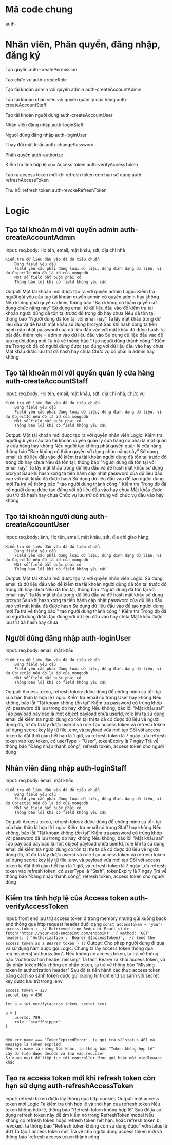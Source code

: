 # Mã code chung
auth-
# Nhân viên, Phân quyền, đăng nhập, đăng ký

Tạo quyền auth-createPermission

Tạo chức vụ auth-createRole

Tạo tài khoản admin với quyền admin auth-createAccountAdmin

Tạo tài khoản nhân viên với quyền quản lý cửa hàng auth-createAccountStaff

Tạo tài khoản người dùng auth-createAccountUser

Nhân viên đăng nhập auth-loginStaff

Người dùng đăng nhập auth-loginUser

Thay đổi mật khẩu auth-changePassword

Phân quyền auth-authorize

Kiểm tra tính hợp lệ của Access token auth-verifyAccessToken

Tạo ra access token mới khi refresh token còn hạn sử dụng auth-refreshAccessToken

Thu hồi refresh token auth-revokeRefreshToken

# Logic

## Tạo tài khoản mới với quyền admin auth-createAccountAdmin
Input:
    req.body: Họ tên, email, mật khẩu, sđt, địa chỉ nhà

    Kiểm tra dữ liệu đầu vào đã đủ tiêu chuẩn
        Đúng field yêu cầu
        Field yêu cầu phải đúng loại dữ liệu, đúng định dạng dữ liệu, ví dụ ObjectId nếu đó là id của mongodb
        Một số field bắt buộc phải có
        Thông báo lỗi khi có field không yêu cầu
Output: 
    Một tài khoản mới được tạo ra với quyền admin
Logic:
    Kiểm tra người gửi yêu cầu tạo tài khoản quyền admin có quyền admin hay không
    Nếu không phải quyền admin, thông báo "Bạn không có thẩm quyền sử dụng chức năng này"
    Sử dụng email từ dữ liệu đầu vào để kiểm tra tài khoản người dùng đã tồn tại trước đó trong db hay chưa
    Nếu đã tồn tại, thông báo "Người dùng đã tồn tại với email này"
    Ta lấy mật khẩu trong dữ liệu đầu và để hash mật khẩu sử dụng brcrypt
    Sau khi hash xong ta tiến hành cập nhật password của dữ liệu đầu vào với mật khẩu đã được hash
    Ta bắt đầu thêm role = admin vào dữ liệu đầu vào
    Sử dụng dữ liệu đầu vào để tạo người dùng mới
    Ta trả về thông báo " tạo người dùng thành công "
Kiểm tra
    Trong db đã có người dùng được tạo đúng với dữ liệu đầu vào hay chưa
    Mật khẩu được lưu trữ đã hash hay chưa
    Chức vụ có phải là admin hay không

## Tạo tài khoản mới với quyền quản lý cửa hàng auth-createAccountStaff
Input:
    req.body: Họ tên, email, mật khẩu, sđt, địa chỉ nhà, chức vụ

    Kiểm tra dữ liệu đầu vào đã đủ tiêu chuẩn
        Đúng field yêu cầu
        Field yêu cầu phải đúng loại dữ liệu, đúng định dạng dữ liệu, ví dụ ObjectId nếu đó là id của mongodb
        Một số field bắt buộc phải có
        Thông báo lỗi khi có field không yêu cầu
Output: 
    Một tài khoản mới được tạo ra với quyền nhân viên
Logic:
    Kiểm tra người gửi yêu cầu tạo tài khoản quyền quản lý cửa hàng có phải là một quản lý cửa hàng hay không
    Nếu người tạo không phải quyền quản lý cửa hàng, thông báo "Bạn không có thẩm quyền sử dụng chức năng này"
    Sử dụng email từ dữ liệu đầu vào để kiểm tra tài khoản người dùng đã tồn tại trước đó trong db hay chưa
    Nếu đã tồn tại, thông báo "Người dùng đã tồn tại với email này"
    Ta lấy mật khẩu trong dữ liệu đầu và để hash mật khẩu sử dụng brcrypt
    Sau khi hash xong ta tiến hành cập nhật password của dữ liệu đầu vào với mật khẩu đã được hash
    Sử dụng dữ liệu đầu vào để tạo người dùng mới
    Ta trả về thông báo " tạo người dùng thành công "
Kiểm tra
    Trong db đã có người dùng được tạo đúng với dữ liệu đầu vào hay chưa
    Mật khẩu được lưu trữ đã hash hay chưa
    Chức vụ lưu trữ có trùng với chức vụ đầu vào hay không

## Tạo tài khoản người dùng auth-createAccountUser

Input:
    req.body: ảnh, Họ tên, email, mật khẩu, sđt, địa chỉ giao hàng, 

    Kiểm tra dữ liệu đầu vào đã đủ tiêu chuẩn
        Đúng field yêu cầu
        Field yêu cầu phải đúng loại dữ liệu, đúng định dạng dữ liệu, ví dụ ObjectId nếu đó là id của mongodb
        Một số field bắt buộc phải có
        Thông báo lỗi khi có field không yêu cầu
Output: 
    Một tài khoản mới được tạo ra với quyền nhân viên
Logic:
    Sử dụng email từ dữ liệu đầu vào để kiểm tra tài khoản người dùng đã tồn tại trước đó trong db hay chưa
    Nếu đã tồn tại, thông báo "Người dùng đã tồn tại với email này"
    Ta lấy mật khẩu trong dữ liệu đầu và để hash mật khẩu sử dụng brcrypt
    Sau khi hash xong ta tiến hành cập nhật password của dữ liệu đầu vào với mật khẩu đã được hash
    Sử dụng dữ liệu đầu vào để tạo người dùng mới
    Ta trả về thông báo " tạo người dùng thành công "
Kiểm tra
    Trong db đã có người dùng được tạo đúng với dữ liệu đầu vào hay chưa
    Mật khẩu được lưu trữ đã hash hay chưa

## Người dùng đăng nhập auth-loginUser
Input:
    req.body: email, mật khẩu

    Kiểm tra dữ liệu đầu vào đã đủ tiêu chuẩn
        Đúng field yêu cầu
        Field yêu cầu phải đúng loại dữ liệu, đúng định dạng dữ liệu, ví dụ ObjectId nếu đó là id của mongodb
        Một số field bắt buộc phải có
        Thông báo lỗi khi có field không yêu cầu
Output: 
    Access token, refresh token: được dùng để chứng minh sự tồn tại của bản thân là hợp lệ
Logic:
    Kiểm tra email có trong User hay không
    Nếu không, báo lỗi "Tài khoản không tồn tại"
    Kiểm tra password có trùng khớp với password đã lưu trong db hay không
    Nếu không, báo lỗi "Mật khẩu sai"
    Tạo payload
        payload là một object
        payload chứa userId, role
        khi ta sử dụng email để kiểm tra người dùng có tồn tại thì ta đã có được dữ liệu về người dùng đó, từ đó ta lấy được userId và role
    Tạo access token và refresh token sử dụng secret key lấy từ file .env, và payload vừa mới tạo
        Đối với access token ta đặt thời gian hết hạn là 1 giờ, và refresh token là 7 ngày
    Lưu refresh token vào key token, có userType = "User", tokenExpiry là 7 ngày
    Trả về thông báo "Đăng nhập thành công", refresh token, access token cho người dùng

## Nhân viên đăng nhập auth-loginStaff
Input:
    req.body: email, mật khẩu

    Kiểm tra dữ liệu đầu vào đã đủ tiêu chuẩn
        Đúng field yêu cầu
        Field yêu cầu phải đúng loại dữ liệu, đúng định dạng dữ liệu, ví dụ ObjectId nếu đó là id của mongodb
        Một số field bắt buộc phải có
        Thông báo lỗi khi có field không yêu cầu
Output: 
    Access token, refresh token: được dùng để chứng minh sự tồn tại của bản thân là hợp lệ
Logic:
    Kiểm tra email có trong Staff hay không
    Nếu không, báo lỗi "Tài khoản không tồn tại"
    Kiểm tra password có trùng khớp với password đã lưu trong db hay không
    Nếu không, báo lỗi "Mật khẩu sai"
    Tạo payload
        payload là một object
        payload chứa userId, role
        khi ta sử dụng email để kiểm tra người dùng có tồn tại thì ta đã có được dữ liệu về người dùng đó, từ đó ta lấy được userId và role
    Tạo access token và refresh token sử dụng secret key lấy từ file .env, và payload vừa mới tạo
        Đối với access token ta đặt thời gian hết hạn là 1 giờ, và refresh token là 7 ngày
    Lưu refresh token vào refresh token, có userType là "Staff", tokenExpiry là 7 ngày
    Trả về thông báo "Đăng nhập thành công", refresh token, access token cho người dùng

## Kiểm tra tính hợp lệ của Access token auth-verifyAccessToken

Input:
    front end lưu trữ access token ở trong memory nhưng gửi xuống back end thông qua http request header dưới dạng 
    ```
    const accessToken = 'your-access-token';  // Retrieved from Redux or React state
    fetch('https://your-api-endpoint.com/endpoint', {
        method: 'GET',
        headers: {
            'Authorization': `Bearer ${accessToken}`,  // Send the access token as a Bearer token
  }
})
    ```
Output:
    Cho phép người dùng đi qua và sử dụng hàm được gọi
Logic:
    Chúng ta lấy access token thông qua req.headers['authorization']
    Nếu không có access token, ta trả về thông báo "Authorization header missing"
    Ta tách Bearer ra khỏi access token, và lấy phần token
    Nếu không có phần token, ta trả về thông báo "Missing token in authorization header"
    Sau đó ta tiến hành xác thực access token bằng cách so sánh token được gửi xuống từ front end so sánh với secret key được lưu trữ trong .env

    access token = 123
    secret key = 456

    let a = jwt.verify(access token, secret key)

    a = {
        userId: 789,
        role: "staffShipper"
    }


    Nếu err.name === 'TokenExpiredError', ta gọi trả về status 401 và message là Token expried
    Nếu err.name là những lỗi khác, ta thông báo "Token không hợp lệ"
    Lấy dữ liệu được decode và lưu vào req.user
    Sử dụng next để tiếp tục tới controller được gọi hoặc một middleware khác

## Tạo ra access token mới khi refresh token còn hạn sử dụng auth-refreshAccessToken
Input: 
    refresh token được lấy thông qua http cookies
Output:
    một access token mới
Logic
    Ta kiểm tra tính hợp lệ và thời hạn của refresh token
    Nếu token không hợp lệ, thông báo "Refresh token không hợp lệ"
    Sau đó ta sử dụng refresh token này để tìm kiếm nó trong RefreshToken model
    Nếu không có refresh token hoặc refresh token hết hạn, hoặc refresh token bị revoked, ta thông báo "Refresh token không còn sử dụng được" với status là 401
    Ta tạo 1 access token mới
    Trả về cho người dùng access token mới và thông báo 'refresh access token thành công'

##

##

